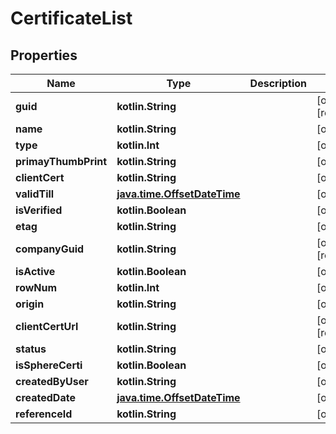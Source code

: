 
# CertificateList

## Properties
Name | Type | Description | Notes
------------ | ------------- | ------------- | -------------
**guid** | **kotlin.String** |  |  [optional] [readonly]
**name** | **kotlin.String** |  |  [optional]
**type** | **kotlin.Int** |  |  [optional]
**primayThumbPrint** | **kotlin.String** |  |  [optional]
**clientCert** | **kotlin.String** |  |  [optional]
**validTill** | [**java.time.OffsetDateTime**](java.time.OffsetDateTime.md) |  |  [optional]
**isVerified** | **kotlin.Boolean** |  |  [optional]
**etag** | **kotlin.String** |  |  [optional]
**companyGuid** | **kotlin.String** |  |  [optional] [readonly]
**isActive** | **kotlin.Boolean** |  |  [optional]
**rowNum** | **kotlin.Int** |  |  [optional]
**origin** | **kotlin.String** |  |  [optional]
**clientCertUrl** | **kotlin.String** |  |  [optional] [readonly]
**status** | **kotlin.String** |  |  [optional]
**isSphereCerti** | **kotlin.Boolean** |  |  [optional]
**createdByUser** | **kotlin.String** |  |  [optional]
**createdDate** | [**java.time.OffsetDateTime**](java.time.OffsetDateTime.md) |  |  [optional]
**referenceId** | **kotlin.String** |  |  [optional]



